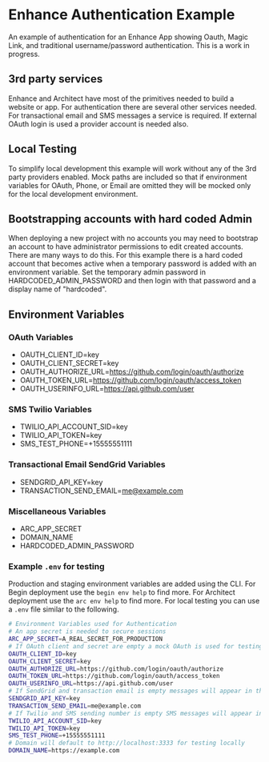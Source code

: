 # Enhance Authentication Example

An example of authentication for an Enhance App showing Oauth, Magic Link, and traditional username/password authentication.
This is a work in progress.

## 3rd party services
Enhance and Architect have most of the primitives needed to build a website or app.
For authentication there are several other services needed.
For transactional email and SMS messages a service is required. 
If external OAuth login is used a provider account is needed also. 

## Local Testing
To simplify local development this example will work without any of the 3rd party providers enabled.
Mock paths are included so that if environment variables for OAuth, Phone, or Email are omitted they will be mocked only for the local development environment. 

## Bootstrapping accounts with hard coded Admin
When deploying a new project with no accounts you may need to bootstrap an account to have administrator permissions to edit created accounts. 
There are many ways to do this. 
For this example there is a hard coded account that becomes active when a temporary password is added with an environment variable. 
Set the temporary admin password in HARDCODED_ADMIN_PASSWORD and then login with that password and a display name of "hardcoded". 

## Environment Variables

### OAuth Variables
- OAUTH_CLIENT_ID=key
- OAUTH_CLIENT_SECRET=key
- OAUTH_AUTHORIZE_URL=https://github.com/login/oauth/authorize
- OAUTH_TOKEN_URL=https://github.com/login/oauth/access_token
- OAUTH_USERINFO_URL=https://api.github.com/user

### SMS Twilio Variables
- TWILIO_API_ACCOUNT_SID=key
- TWILIO_API_TOKEN=key
- SMS_TEST_PHONE=+15555551111

### Transactional Email SendGrid Variables
- SENDGRID_API_KEY=key
- TRANSACTION_SEND_EMAIL=me@example.com

### Miscellaneous Variables
- ARC_APP_SECRET
- DOMAIN_NAME
- HARDCODED_ADMIN_PASSWORD

### Example `.env` for testing
Production and staging environment variables are added using the CLI. 
For Begin deployment use the `begin env help` to find more. 
For Architect deployment use the `arc env help` to find more.
For local testing you can use a `.env` file similar to the following.

```bash
# Environment Variables used for Authentication
# An app secret is needed to secure sessions
ARC_APP_SECRET=A_REAL_SECRET_FOR_PRODUCTION
# If OAuth client and secret are empty a mock OAuth is used for testing `/auth/_mock`
OAUTH_CLIENT_ID=key
OAUTH_CLIENT_SECRET=key
OAUTH_AUTHORIZE_URL=https://github.com/login/oauth/authorize
OAUTH_TOKEN_URL=https://github.com/login/oauth/access_token
OAUTH_USERINFO_URL=https://api.github.com/user
# If SendGrid and transaction email is empty messages will appear in the console for testing
SENDGRID_API_KEY=key
TRANSACTION_SEND_EMAIL=me@example.com
# If Twilio and SMS sending number is empty SMS messages will appear in the console for testing
TWILIO_API_ACCOUNT_SID=key
TWILIO_API_TOKEN=key
SMS_TEST_PHONE=+15555551111
# Domain will default to http://localhost:3333 for testing locally
DOMAIN_NAME=https://example.com
```

